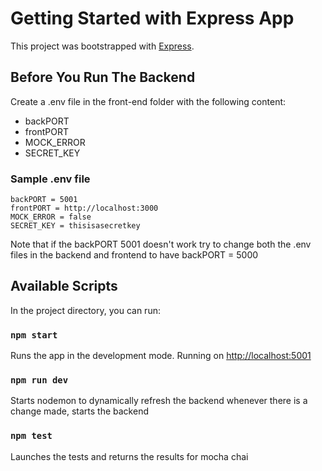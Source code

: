 # Getting Started with Express App

This project was bootstrapped with [Express](https://expressjs.com/).

## Before You Run The Backend

Create a .env file in the front-end folder with the following content:
- backPORT
- frontPORT
- MOCK_ERROR
- SECRET_KEY

### Sample .env file

    backPORT = 5001
    frontPORT = http://localhost:3000
    MOCK_ERROR = false
    SECRET_KEY = thisisasecretkey

Note that if the backPORT 5001 doesn't work try to change both the .env files in the backend and frontend to have backPORT = 5000

## Available Scripts

In the project directory, you can run:

### `npm start`

Runs the app in the development mode.
Running on [http://localhost:5001](http://localhost:5001)

### `npm run dev`

Starts nodemon to dynamically refresh the backend whenever there is a change made, starts the backend

### `npm test`

Launches the tests and returns the results for mocha chai



